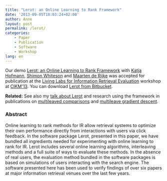 ```yaml
---
title: "Lerot: an Online Learning to Rank Framework"
date: '2013-09-05T10:03:24+02:00'
author: Anne
layout: post
permalink: /lerot/
categories:
    - Paper
    - Publication
    - Software
    - Workshop
lang: en
---
```


Our demo [Lerot: an Online Learning to Rank Framework](/publications/schuth2013lerot.html)
with [Katja Hofmann](http://khofm.wordpress.com/), [Shimon Whiteson](http://staff.science.uva.nl/~whiteson/Shimon_Whiteson/Home.html)
and [Maarten de Rijke](http://staff.science.uva.nl/~mdr/) was accepted for publication at
the [Living Labs for Information Retrieval Evaluation](http://ll2013.dcu.ie/) workshop
at [CIKM'13](http://www.cikm2013.org/).
You can download [Lerot from Bitbucket](https://bitbucket.org/ilps/lerot).

**Related:** See also my [talk about Lerot](/talks/lerot-an-online-learning-to-rank-framework-2013.html) and research using the framework in publications on [multileaved comparisons](/publications/schuth2014multileaved.html) and [multileave gradient descent](/publications/schuth2015mgd.html).

### Abstract

Online learning to rank methods for IR allow retrieval systems to optimize their own performance directly from
interactions with users via click feedback. In the software package Lerot, presented in this paper, we have bundled all
ingredients needed for experimenting with online learning to rank for IR. Lerot includes several online learning
algorithms, interleaving methods and a full suite of ways to evaluate these methods. In the absence of real users, the
evaluation method bundled in the software packages is based on simulations of users interacting with the search engine.
The software presented here has been used to verify findings of over six papers at major information retrieval venues
over the last few years.
